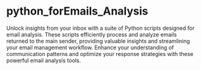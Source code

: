 # python_forEmails_Analysis
 Unlock insights from your inbox with a suite of Python scripts designed for email analysis. These scripts efficiently process and analyze emails returned to the main sender, providing valuable insights and streamlining your email management workflow. Enhance your understanding of communication patterns and optimize your response strategies with these powerful email analysis tools.
